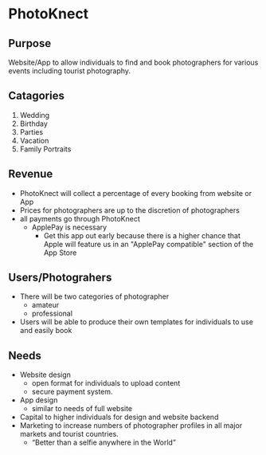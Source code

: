 # PhotoKnect #

## Purpose ##
Website/App to allow individuals to find and book photographers for various events including tourist photography.

## Catagories ##

1. Wedding 
2. Birthday
3. Parties
4. Vacation
5. Family Portraits 

## Revenue ##
- PhotoKnect will collect a percentage of every booking from website or App
- Prices for photographers are up to the discretion of photographers
- all payments go through PhotoKnect
    + ApplePay is necessary
        * Get this app out early because there is a higher chance that Apple will feature us in an "ApplePay compatible" section of the App Store

## Users/Photograhers ##
- There will be two categories of photographer
    + amateur
    + professional
- Users will be able to produce their own templates for individuals to use and easily book

## Needs ##
- Website design
    + open format for individuals to upload content
    + secure payment system.
- App design 
    + similar to needs of full website
- Capital to higher individuals for design and website backend
- Marketing to increase numbers of  photographer profiles in all major markets and tourist countries.
    + “Better than a selfie anywhere in the World”